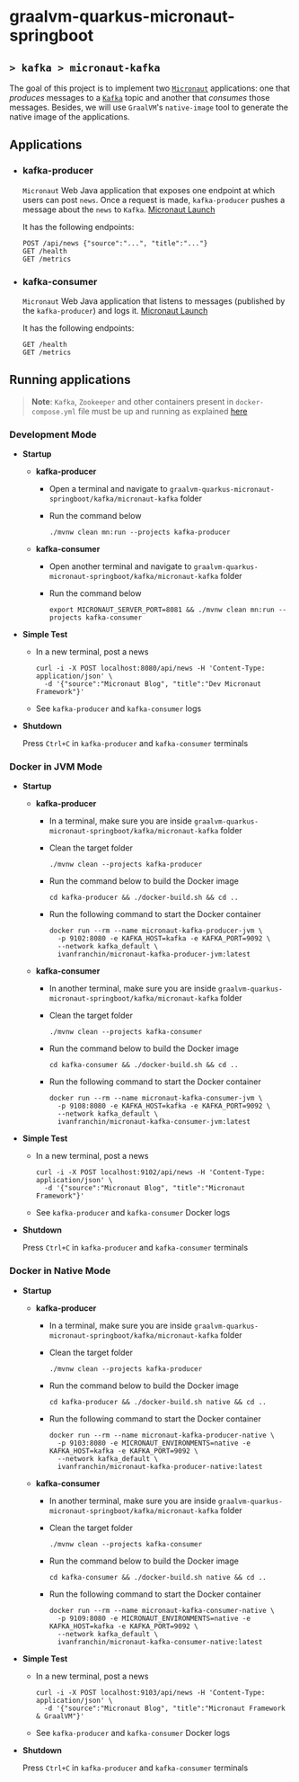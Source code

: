 # graalvm-quarkus-micronaut-springboot
## `> kafka > micronaut-kafka`

The goal of this project is to implement two [`Micronaut`](https://micronaut.io/) applications: one that _produces_ messages to a [`Kafka`](https://kafka.apache.org/) topic and another that _consumes_ those messages. Besides, we will use `GraalVM`'s `native-image` tool to generate the native image of the applications.

## Applications

- ### kafka-producer

  `Micronaut` Web Java application that exposes one endpoint at which users can post `news`. Once a request is made, `kafka-producer` pushes a message about the `news` to `Kafka`. [Micronaut Launch](https://micronaut.io/launch?type=DEFAULT&name=micronaut-kafka-producer&package=com.ivanfranchin.kafkaproducer&javaVersion=JDK_17&lang=JAVA&build=MAVEN&test=JUNIT&features=jib&features=graalvm&features=http-client&features=micrometer-prometheus&features=validation&features=jackson-databind&features=kafka&version=4.7.6)

  It has the following endpoints:
  ```
  POST /api/news {"source":"...", "title":"..."}
  GET /health
  GET /metrics
  ```

- ### kafka-consumer

  `Micronaut` Web Java application that listens to messages (published by the `kafka-producer`) and logs it. [Micronaut Launch](https://micronaut.io/launch?type=DEFAULT&name=micronaut-kafka-consumer&package=com.ivanfranchin.kafkaconsumer&javaVersion=JDK_17&lang=JAVA&build=MAVEN&test=JUNIT&features=jib&features=graalvm&features=http-client&features=micrometer-prometheus&features=jackson-databind&features=kafka&version=4.7.6)

  It has the following endpoints:
  ```
  GET /health
  GET /metrics
  ```

## Running applications

> **Note**: `Kafka`, `Zookeeper` and other containers present in `docker-compose.yml` file must be up and running as explained [here](https://github.com/ivangfr/graalvm-quarkus-micronaut-springboot/tree/master/kafka#start-environment)

### Development Mode

- **Startup**

  - **kafka-producer**

    - Open a terminal and navigate to `graalvm-quarkus-micronaut-springboot/kafka/micronaut-kafka` folder

    - Run the command below
      ```
      ./mvnw clean mn:run --projects kafka-producer
      ```

  - **kafka-consumer**

    - Open another terminal and navigate to `graalvm-quarkus-micronaut-springboot/kafka/micronaut-kafka` folder

    - Run the command below
      ```
      export MICRONAUT_SERVER_PORT=8081 && ./mvnw clean mn:run --projects kafka-consumer
      ```

- **Simple Test**

  - In a new terminal, post a news
    ```
    curl -i -X POST localhost:8080/api/news -H 'Content-Type: application/json' \
      -d '{"source":"Micronaut Blog", "title":"Dev Micronaut Framework"}'
    ```

  - See `kafka-producer` and `kafka-consumer` logs

- **Shutdown**

  Press `Ctrl+C` in `kafka-producer` and `kafka-consumer` terminals

### Docker in JVM Mode

- **Startup**

  - **kafka-producer**

    - In a terminal, make sure you are inside `graalvm-quarkus-micronaut-springboot/kafka/micronaut-kafka` folder

    - Clean the target folder
      ```
      ./mvnw clean --projects kafka-producer
      ```

    - Run the command below to build the Docker image
      ```
      cd kafka-producer && ./docker-build.sh && cd ..
      ```

    - Run the following command to start the Docker container
      ```
      docker run --rm --name micronaut-kafka-producer-jvm \
        -p 9102:8080 -e KAFKA_HOST=kafka -e KAFKA_PORT=9092 \
        --network kafka_default \
        ivanfranchin/micronaut-kafka-producer-jvm:latest
      ```

  - **kafka-consumer**

    - In another terminal, make sure you are inside `graalvm-quarkus-micronaut-springboot/kafka/micronaut-kafka` folder

    - Clean the target folder
      ```
      ./mvnw clean --projects kafka-consumer
      ```

    - Run the command below to build the Docker image
      ```
      cd kafka-consumer && ./docker-build.sh && cd ..
      ```

    - Run the following command to start the Docker container
      ```
      docker run --rm --name micronaut-kafka-consumer-jvm \
        -p 9108:8080 -e KAFKA_HOST=kafka -e KAFKA_PORT=9092 \
        --network kafka_default \
        ivanfranchin/micronaut-kafka-consumer-jvm:latest
      ```

- **Simple Test**

  - In a new terminal, post a news
    ```
    curl -i -X POST localhost:9102/api/news -H 'Content-Type: application/json' \
      -d '{"source":"Micronaut Blog", "title":"Micronaut Framework"}'
    ```

  - See `kafka-producer` and `kafka-consumer` Docker logs

- **Shutdown**

  Press `Ctrl+C` in `kafka-producer` and `kafka-consumer` terminals

### Docker in Native Mode

- **Startup**

  - **kafka-producer**

    - In a terminal, make sure you are inside `graalvm-quarkus-micronaut-springboot/kafka/micronaut-kafka` folder

    - Clean the target folder
      ```
      ./mvnw clean --projects kafka-producer
      ```

    - Run the command below to build the Docker image
      ```
      cd kafka-producer && ./docker-build.sh native && cd ..
      ```

    - Run the following command to start the Docker container
      ```
      docker run --rm --name micronaut-kafka-producer-native \
        -p 9103:8080 -e MICRONAUT_ENVIRONMENTS=native -e KAFKA_HOST=kafka -e KAFKA_PORT=9092 \
        --network kafka_default \
        ivanfranchin/micronaut-kafka-producer-native:latest
      ```

  - **kafka-consumer**

    - In another terminal, make sure you are inside `graalvm-quarkus-micronaut-springboot/kafka/micronaut-kafka` folder

    - Clean the target folder
      ```
      ./mvnw clean --projects kafka-consumer
      ```

    - Run the command below to build the Docker image
      ```
      cd kafka-consumer && ./docker-build.sh native && cd ..
      ```

    - Run the following command to start the Docker container
      ```
      docker run --rm --name micronaut-kafka-consumer-native \
        -p 9109:8080 -e MICRONAUT_ENVIRONMENTS=native -e KAFKA_HOST=kafka -e KAFKA_PORT=9092 \
        --network kafka_default \
        ivanfranchin/micronaut-kafka-consumer-native:latest
      ```

- **Simple Test**

  - In a new terminal, post a news
    ```
    curl -i -X POST localhost:9103/api/news -H 'Content-Type: application/json' \
      -d '{"source":"Micronaut Blog", "title":"Micronaut Framework & GraalVM"}'
    ```

  - See `kafka-producer` and `kafka-consumer` Docker logs

- **Shutdown**

  Press `Ctrl+C` in `kafka-producer` and `kafka-consumer` terminals
